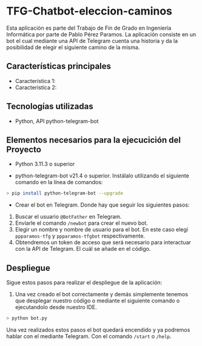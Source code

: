 # TFG-Chatbot-eleccion-caminos

Esta aplicación es parte del Trabajo de Fin de Grado en 
Ingeniería Informática por parte de Pablo Pérez Paramos.
La aplicación consiste en un bot el cual mediante una API 
de Telegram cuenta una historia y da la posibilidad de 
elegir el siguiente camino de la misma.

## Características principales

- Característica 1:
- Característica 2:

## Tecnologías utilizadas

- Python, API python-telegram-bot

## Elementos necesarios para la ejecucición del Proyecto

- Python 3.11.3 o superior

- python-telegram-bot v21.4 o superior. Instálalo utilizando el siguiente comando en la línea de comandos:
```bash
> pip install python-telegram-bot --upgrade
```

- Crear el bot en Telegram. Donde hay que seguir los siguientes pasos:

1. Buscar el usuario `@BotFather` en Telegram.
2. Enviarle el comando `/newbot` para crear el nuevo bot.
3. Elegir un nombre y nombre de usuario para el bot. En este caso elegí `ppparamos-tfg` y `ppparamos-tfgbot` respectivamente.
4. Obtendremos un token de acceso que será necesario para interactuar con la API de Telegram. El cuál se añade en el código.

## Despliegue

Sigue estos pasos para realizar el despliegue de la aplicación:

1. Una vez creado el bot correctamente y demás simplemente tenemos que desplegar nuestro código o mediante el siguiente comando o ejecutandolo desde nuestro IDE.
```bash
> python bot.py
```

Una vez realizados estos pasos el bot quedará encendido y ya podremos hablar con el mediante Telegram. Con el comando `/start` o `/help`.